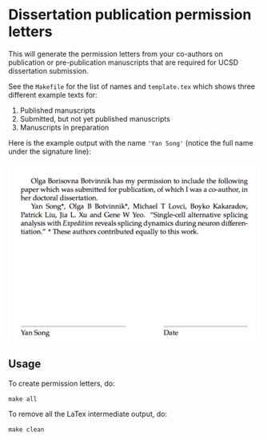 # Dissertation publication permission letters

This will generate the permission letters from your co-authors on publication or pre-publication manuscripts that are required for UCSD dissertation submission.

See the `Makefile` for the list of names and `template.tex` which shows three different example texts for:

1. Published manuscripts
2. Submitted, but not yet published manuscripts
3. Manuscripts in preparation

Here is the example output with the name `'Yan Song'` (notice the full name under the signature line):

![Example permission letter with signature line](example.png)

## Usage

To create permission letters, do:

```
make all
```

To remove all the LaTex intermediate output, do:

```
make clean
```
